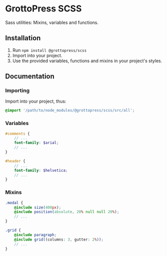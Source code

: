 # GrottoPress SCSS

Sass utilities: Mixins, variables and functions.

## Installation

1. Run `npm install @grottopress/scss`
1. Import into your project.
1. Use the provided variables, functions and mixins in your project's styles.

## Documentation

### Importing

Import into your project, thus:

```scss
@import '/path/to/node_modules/@grottopress/scss/src/all';
```

### Variables

```scss
#comments {
    // ...
    font-family: $arial;
    // ...
}

#header {
    // ...
    font-family: $helvetica;
    // ...
}
```

### Mixins

```scss
.modal {
    @include size(400px);
    @include position(absolute, 20% null null 20%);
    // ...
}

.grid {
    @include paragraph;
    @include grid((columns: 3, gutter: 2%));
    // ...
}
```
